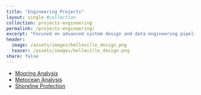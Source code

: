 ```yaml
---
title: "Engineering Projects"
layout: single #collection
collection: projects-engineering
permalink: /projects-engineering/
excerpt: "Focused on advanced system design and data engineering pipelines for practical marine and coastal applications."
header: 
  image: /assets/images/belleville_design.png
  teaser: /assets/images/belleville_design.png
share: false
---
```


<ul class="project-links-flex">
  <li><a href="./1_mooring/">Mooring Analysis</a></li>
  <li><a href="./2_metocean/">Metocean Analysis</a></li>
  <li><a href="./3_shorelineprotection/">Shoreline Protection</a></li>
</ul>
